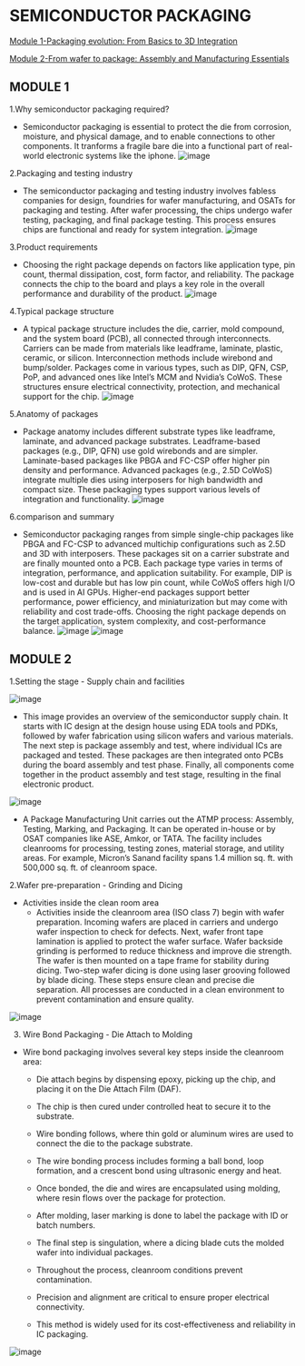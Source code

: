 # SEMICONDUCTOR PACKAGING

[Module 1-Packaging evolution: From Basics to 3D Integration](#Module-1)

[Module 2-From wafer to package: Assembly and Manufacturing Essentials](#Module-2)

## MODULE 1

1.Why semiconductor packaging required?

* Semiconductor packaging is essential to protect the die from corrosion, moisture, and physical damage, and to enable connections to other components. It tranforms a fragile bare die into a functional part of real-world electronic systems like the iphone.
![image](images/IMG1.png)

2.Packaging and testing industry

* The semiconductor packaging and testing industry involves fabless companies for design, foundries for wafer manufacturing, and OSATs for packaging and testing. After wafer processing, the chips undergo wafer testing, packaging, and final package testing. This process ensures chips are functional and ready for system integration.
![image](images/IMG2.png)

3.Product requirements

* Choosing the right package depends on factors like application type, pin count, thermal dissipation, cost, form factor, and reliability. The package connects the chip to the board and plays a key role in the overall performance and durability of the product.
![image](images/IMG3.png)

4.Typical package structure

* A typical package structure includes the die, carrier, mold compound, and the system board (PCB), all connected through interconnects. Carriers can be made from materials like leadframe, laminate, plastic, ceramic, or silicon. Interconnection methods include wirebond and bump/solder. Packages come in various types, such as DIP, QFN, CSP, PoP, and advanced ones like Intel’s MCM and Nvidia’s CoWoS. These structures ensure electrical connectivity, protection, and mechanical support for the chip.
![image](images/IMG4.png)

5.Anatomy of packages

* Package anatomy includes different substrate types like leadframe, laminate, and advanced package substrates. Leadframe-based packages (e.g., DIP, QFN) use gold wirebonds and are simpler. Laminate-based packages like PBGA and FC-CSP offer higher pin density and performance. Advanced packages (e.g., 2.5D CoWoS) integrate multiple dies using interposers for high bandwidth and compact size. These packaging types support various levels of integration and functionality.
![image](images/IMG5.png)

6.comparison and summary

* Semiconductor packaging ranges from simple single-chip packages like PBGA and FC-CSP to advanced multichip configurations such as 2.5D and 3D with interposers. These packages sit on a carrier substrate and are finally mounted onto a PCB. Each package type varies in terms of integration, performance, and application suitability. For example, DIP is low-cost and durable but has low pin count, while CoWoS offers high I/O and is used in AI GPUs. Higher-end packages support better performance, power efficiency, and miniaturization but may come with reliability and cost trade-offs. Choosing the right package depends on the target application, system complexity, and cost-performance balance.
![image](images/IMG7.png)
![image](images/IMG6.png)

## MODULE 2

1.Setting the stage - Supply chain and facilities

![image](images/IMG8.png)

* This image provides an overview of the semiconductor supply chain. It starts with IC design at the design house using EDA tools and PDKs, followed by wafer fabrication using silicon wafers and various materials. The next step is package assembly and test, where individual ICs are packaged and tested. These packages are then integrated onto PCBs during the board assembly and test phase. Finally, all components come together in the product assembly and test stage, resulting in the final electronic product.

![image](images/IMG9.png)

* A Package Manufacturing Unit carries out the ATMP process: Assembly, Testing, Marking, and Packaging. It can be operated in-house or by OSAT companies like ASE, Amkor, or TATA. The facility includes cleanrooms for processing, testing zones, material storage, and utility areas. For example, Micron’s Sanand facility spans 1.4 million sq. ft. with 500,000 sq. ft. of cleanroom space.

2.Wafer pre-preparation - Grinding and Dicing

* Activities inside the clean room area
   * Activities inside the cleanroom area (ISO class 7) begin with wafer preparation.
Incoming wafers are placed in carriers and undergo wafer inspection to check for defects.
Next, wafer front tape lamination is applied to protect the wafer surface.
Wafer backside grinding is performed to reduce thickness and improve die strength.
The wafer is then mounted on a tape frame for stability during dicing.
Two-step wafer dicing is done using laser grooving followed by blade dicing.
These steps ensure clean and precise die separation.
All processes are conducted in a clean environment to prevent contamination and ensure quality.

![image](images/IMG10.png)

3. Wire Bond Packaging - Die Attach to Molding

* Wire bond packaging involves several key steps inside the cleanroom area:

  * Die attach begins by dispensing epoxy, picking up the chip, and placing it on the Die Attach Film (DAF).

  * The chip is then cured under controlled heat to secure it to the substrate.

  * Wire bonding follows, where thin gold or aluminum wires are used to connect the die to the package substrate.

  * The wire bonding process includes forming a ball bond, loop formation, and a crescent bond using ultrasonic energy and heat.

  * Once bonded, the die and wires are encapsulated using molding, where resin flows over the package for protection.

  * After molding, laser marking is done to label the package with ID or batch numbers.

  * The final step is singulation, where a dicing blade cuts the molded wafer into individual packages.

  * Throughout the process, cleanroom conditions prevent contamination.

  * Precision and alignment are critical to ensure proper electrical connectivity.

  * This method is widely used for its cost-effectiveness and reliability in IC packaging.

![image](images/IMG11.png)
 


